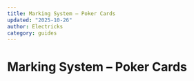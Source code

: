 ```yaml
---
title: Marking System – Poker Cards
updated: "2025-10-26"
author: Electricks
category: guides
---
```


# Marking System – Poker Cards

